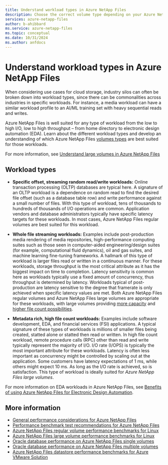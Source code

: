 ```yaml
---
title: Understand workload types in Azure NetApp Files 
description: Choose the correct volume type depending on your Azure NetApp Files workload.
services: azure-netapp-files
author: b-ahibbard
ms.service: azure-netapp-files
ms.topic: conceptual
ms.date: 10/31/2024
ms.author: anfdocs
---
```


# Understand workload types in Azure NetApp Files

When considering use cases for cloud storage, industry silos can often be broken down into workload types, since there can be commonalities across industries in specific workloads. For instance, a media workload can have a similar workload profile to an AI/ML training set with heavy sequential reads and writes. 

Azure NetApp Files is well suited for any type of workload from the low to high I/O, low to high throughput – from home directory to electronic design automation (EDA). Learn about the different workload types and develop an understanding of which Azure NetApp Files [volumes types](azure-netapp-files-understand-storage-hierarchy.md) are best suited for those workloads. 

For more information, see [Understand large volumes in Azure NetApp Files](large-volumes.md)

## Workload types 

* **Specific offset, streaming random read/write workloads:** Online transaction processing (OLTP) databases are typical here. A signature of an OLTP workload is a dependence on random read to find the desired file offset (such as a database table row) and write performance against a small number of files. With this type of workload, tens of thousands to hundreds of thousands of I/O operations are common. Application vendors and database administrators typically have specific latency targets for these workloads. In most cases, Azure NetApp Files regular volumes are best suited for this workload. 

* **Whole file streaming workloads:** Examples include post-production media rendering of media repositories, high-performance computing suites such as those seen in computer-aided engineering/design suites (for example, computational fluid dynamics), oil and gas suites, and machine learning fine-tuning frameworks. A hallmark of this type of workload is larger files read or written in a continuous manner. For these workloads, storage throughput is the most critical attribute as it has the biggest impact on time to completion. Latency sensitivity is common here as workloads typically use a fixed amount of concurrency, thus throughput is determined by latency. Workloads typical of post-production are latency sensitive to the degree that framerate is only achieved when specific latency values are met. Both Azure NetApp Files regular volumes and Azure NetApp Files large volumes are appropriate for these workloads, with large volumes providing [more capacity](azure-netapp-files-resource-limits.md) and [higher file count possibilities](maxfiles-concept.md). 


<!-- linux `stat` -->
* **Metadata rich, high file count workloads:** Examples include software development, EDA, and financial services (FSI) applications. A typical signature of these types of workloads is millions of smaller files being created, statted alone or statted then read or written. In high file count workload, remote procedure calls (RPC) other than read and write typically represent the majority of I/O. I/O rate (I/OPS) is typically the most important attribute for these workloads. Latency is often less important as concurrency might be controlled by scaling out at the application. Some customers have latency expectations of 1 ms, while others might expect 10 ms. As long as the I/O rate is achieved, so is satisfaction. This type of workload is ideally suited for _Azure NetApp Files large volumes_.  

For more information on EDA workloads in Azure NetApp Files, see [Benefits of using Azure NetApp Files for Electronic Design Automation](solutions-benefits-azure-netapp-files-electronic-design-automation.md).

## More information 

* [General performance considerations for Azure NetApp Files](azure-netapp-files-performance-considerations.md)
* [Performance benchmark test recommendations for Azure NetApp Files](azure-netapp-files-performance-metrics-volumes.md)
* [Azure NetApp Files regular volume performance benchmarks for Linux](performance-benchmarks-linux.md)
* [Azure NetApp Files large volume performance benchmarks for Linux](performance-large-volumes-linux.md)
* [Oracle database performance on Azure NetApp Files single volumes](performance-oracle-single-volumes.md)
* [Oracle database performance on Azure NetApp Files multiple volumes](performance-oracle-multiple-volumes.md)
* [Azure NetApp Files datastore performance benchmarks for Azure VMware Solution](performance-azure-vmware-solution-datastore.md)
